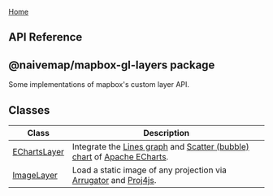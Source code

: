 [Home](./index.md)

## API Reference

## @naivemap/mapbox-gl-layers package
Some implementations of mapbox's custom layer API.


## Classes

|  Class | Description |
|  --- | --- |
|  [EChartsLayer](./echartslayer.md) | Integrate the [Lines graph](https://echarts.apache.org/zh/option.html#series-lines) and [Scatter (bubble) chart](https://echarts.apache.org/zh/option.html#series-scatter) of [Apache ECharts](https://echarts.apache.org/zh/index.html). |
|  [ImageLayer](./imagelayer.md) | Load a static image of any projection via [Arrugator](https://gitlab.com/IvanSanchez/arrugator) and [Proj4js](https://github.com/proj4js/proj4js). |
